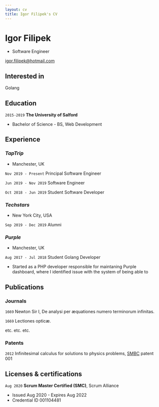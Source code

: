 ```yaml
---
layout: cv
title: Igor Filipek's CV
---
```

# Igor Filipek

- Software Engineer

<div id="webaddress">
<a href="igor.filipek@hotmail.com">igor.filipek@hotmail.com</a>
</div>


## Interested in

Golang

## Education

`2015-2019`
__The University of Salford__

- Bachelor of Science - BS, Web Development


## Experience

### *TapTrip*
- Manchester, UK

`Nov 2019 - Present`
    Principal Software Engineer

`Jun 2019 - Nov 2019`
    Software Engineer

`Oct 2018 - Jun 2019`
Student Software Developer

### *Techstars*
- New York City, USA

`Sep 2019 - Dec 2019`
Alumni

### *Purple*
- Manchester, UK

`Aug 2017 - Jul 2018`
Student Golang Developer

- Started as a PHP developer responsible for maintaning Purple dashboard, where I identified issue with the system of being able to  

## Publications

<!-- A list is also available [online](http://scholar.google.co.uk/citations?user=LTOTl0YAAAAJ) -->

### Journals

`1669`
Newton Sir I, De analysi per æquationes numero terminorum infinitas. 

`1669`
Lectiones opticæ.

etc. etc. etc.

### Patents

`2012`
Infinitesimal calculus for solutions to physics problems, [SMBC](http://www.techdirt.com/articles/20121011/09312820678/if-patents-had-been-around-time-newton.shtml) patent 001


## Licenses & certifications

`Aug 2020`
__Scrum Master Certified (SMC)__, Scrum Alliance

- Issued Aug 2020 - Expires Aug 2022
- Credential ID 001104481

<!-- ### Footer

Last updated: Nov 2021 -->


